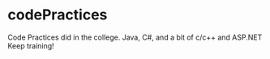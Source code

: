 # codePractices
Code Practices did in the college.
Java, C#, and a bit of c/c++ and ASP.NET
Keep training!

